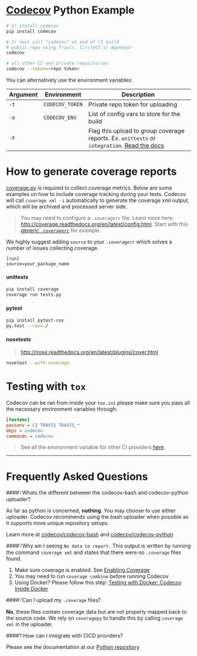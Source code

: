 [Codecov][1] Python Example
===========================

```sh
# 1) install codecov
pip install codecov

# 2) next call "codecov" at end of CI build
# public repo using Travis, CircleCI or AppVeyor
codecov

# all other CI and private repositories
codecov --token=<repo token>
```

You can alternatively use the environment variables: 

| Argument |   Environment   |                                                                    Description                                                                     |
| -------- | --------------- | -------------------------------------------------------------------------------------------------------------------------------------------------- |
| `-t`     | `CODECOV_TOKEN` | Private repo token for uploading                                                                                                                    |
| `-e`     | `CODECOV_ENV`   | List of config vars to store for the build  |
| `-F`     |      | Flag this upload to group coverage reports. Ex. `unittests` or `integration`. [Read the docs](http://docs.codecov.io/docs/flags)  |

# How to generate coverage reports

[coverage.py](https://bitbucket.org/ned/coveragepy) is required to collect coverage metrics. Below are some examples on how to include coverage tracking during your tests. Codecov will call `coverage xml -i` automatically to generate the coverage xml output, which will be archived and processed server side.

> You may need to configure a `.coveragerc` file. Learn more here: http://coverage.readthedocs.org/en/latest/config.html. Start with this [generic `.coveragerc`](https://gist.github.com/codecov-io/bf15bde2c7db1a011b6e) for example.

We highly suggest adding `source` to your `.coveragerc` which solves a number of issues collecting coverage.

```
[run]
source=your_package_name
```

#### unittests

```sh
pip install coverage
coverage run tests.py
```

#### pytest

```sh
pip install pytest-cov
py.test --cov=./
```

#### nosetests
> http://nose.readthedocs.org/en/latest/plugins/cover.html

```sh
nosetest --with-coverage
```

# Testing with `tox`

Codecov can be ran from inside your `tox.ini` please make sure you pass all the necessary environment variables through:

```ini
[testenv]
passenv = CI TRAVIS TRAVIS_*
deps = codecov
commands = codecov
```
> See all the environment variable for other CI providers [here](https://github.com/codecov/codecov-bash/blob/master/env). 


-------

# Frequently Asked Questions

####❔Whats the different between the codecov-bash and codecov-python uploader?

As far as python is concerned, **nothing**. You may choose to use either uploader. Codecov recommends using the bash uploader when possible as it supports more unique repository setups.

Learn more at [codecov/codecov-bash](https://github.com/codecov/codecov-bash) and [codecov/codecov-python](https://github.com/codecov/codecov-python)


####❔Why am I seeing `No data to report.`
This output is written by running the command `coverage xml` and states that there were no `.coverage` files found.

1. Make sure coverage is enabled. See [Enabling Coverage](#enabling-coverage)
2. You may need to run `coverage combine` before running Codecov
3. Using Docker? Please follow this step: [Testing with Docker: Codecov Inside Docker](https://github.com/codecov/support/wiki/Testing-with-Docker#codecov-inside-docker)

####❔Can I upload my `.coverage` files? 

**No**, these files contain coverage data but are not properly mapped back to the source code. We rely on `coveragepy` to handle this by calling `coverage xml` in the uploader.

####? How can I integrate with CICD providers? 

Please see the documentation at our [Python repository](https://github.com/codecov/codecov-python/blob/master/README.md#ci-providers)

[1]: https://codecov.io/
[2]: https://twitter.com/codecov
[3]: mailto:hello@codecov.io
[4]: https://codecov.io/github/codecov/example-python
